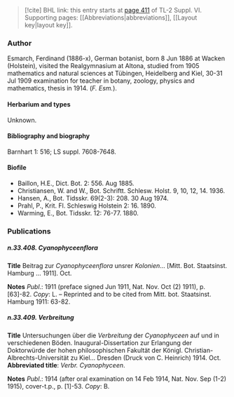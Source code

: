 > [!cite] BHL link: this entry starts at [page 411](https://www.biodiversitylibrary.org/item/103835#page/421/mode/1up) of TL-2 Suppl. VI.
> Supporting pages: [[Abbreviations|abbreviations]], [[Layout key|layout key]].

### Author

Esmarch, Ferdinand (1886-x), German botanist, born 8 Jun 1886 at Wacken (Holstein), visited the Realgymnasium at Altona, studied from 1905 mathematics and natural sciences at Tübingen, Heidelberg and Kiel, 30-31 Jul 1909 examination for teacher in botany, zoology, physics and mathematics, thesis in 1914. (*F. Esm.*).

#### Herbarium and types

Unknown.

#### Bibliography and biography

Barnhart 1: 516; LS suppl. 7608-7648.

#### Biofile

- Baillon, H.E., Dict. Bot. 2: 556. Aug 1885.
- Christiansen, W. and W., Bot. Schriftt. Schlesw. Holst. 9, 10, 12, 14. 1936.
- Hansen, A., Bot. Tidsskr. 69(2-3): 208. 30 Aug 1974.
- Prahl, P., Krit. Fl. Schleswig Holstein 2: 16. 1890.
- Warming, E., Bot. Tidsskr. 12: 76-77. 1880.

### Publications

##### n.33.408. Cyanophyceenflora

**Title**
Beitrag zur *Cyanophyceenflora* unsrer *Kolonien*... \[Mitt. Bot. Staatsinst. Hamburg ... 1911\]. Oct.

**Notes**
*Publ*.: 1911 (preface signed Jun 1911, Nat. Nov. Oct (2) 1911), p. \[63\]-82. *Copy*: L. – Reprinted and to be cited from Mitt. bot. Staatsinst. Hamburg 1911: 63-82.

##### n.33.409. Verbreitung

**Title**
Untersuchungen über die *Verbreitung* der *Cyanophyceen* auf und in verschiedenen Böden. Inaugural-Dissertation zur Erlangung der Doktorwürde der hohen philosophischen Fakultät der Königl. Christian-Albrechts-Universität zu Kiel... Dresden (Druck von C. Heinrich) 1914. Oct.
**Abbreviated title**: *Verbr. Cyanophyceen*.

**Notes**
*Publ*.: 1914 (after oral examination on 14 Feb 1914, Nat. Nov. Sep (1-2) 1915), cover-t.p., p. \[1\]-53. *Copy*: B.

